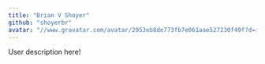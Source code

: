 ```yaml
---
title: "Brian V Shoyer"
github: "shoyerbr"
avatar: "//www.gravatar.com/avatar/2953eb8de773fb7e061aae527230f49f?d=identicon"
---
```


User description here!
